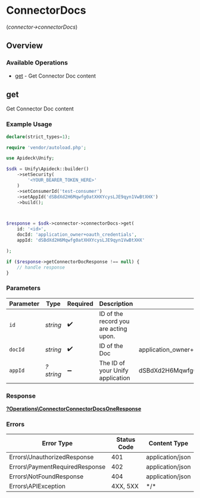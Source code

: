 # ConnectorDocs
(*connector->connectorDocs*)

## Overview

### Available Operations

* [get](#get) - Get Connector Doc content

## get

Get Connector Doc content

### Example Usage

```php
declare(strict_types=1);

require 'vendor/autoload.php';

use Apideck\Unify;

$sdk = Unify\Apideck::builder()
    ->setSecurity(
        '<YOUR_BEARER_TOKEN_HERE>'
    )
    ->setConsumerId('test-consumer')
    ->setAppId('dSBdXd2H6Mqwfg0atXHXYcysLJE9qyn1VwBtXHX')
    ->build();



$response = $sdk->connector->connectorDocs->get(
    id: '<id>',
    docId: 'application_owner+oauth_credentials',
    appId: 'dSBdXd2H6Mqwfg0atXHXYcysLJE9qyn1VwBtXHX'

);

if ($response->getConnectorDocResponse !== null) {
    // handle response
}
```

### Parameters

| Parameter                               | Type                                    | Required                                | Description                             | Example                                 |
| --------------------------------------- | --------------------------------------- | --------------------------------------- | --------------------------------------- | --------------------------------------- |
| `id`                                    | *string*                                | :heavy_check_mark:                      | ID of the record you are acting upon.   |                                         |
| `docId`                                 | *string*                                | :heavy_check_mark:                      | ID of the Doc                           | application_owner+oauth_credentials     |
| `appId`                                 | *?string*                               | :heavy_minus_sign:                      | The ID of your Unify application        | dSBdXd2H6Mqwfg0atXHXYcysLJE9qyn1VwBtXHX |

### Response

**[?Operations\ConnectorConnectorDocsOneResponse](../../Models/Operations/ConnectorConnectorDocsOneResponse.md)**

### Errors

| Error Type                     | Status Code                    | Content Type                   |
| ------------------------------ | ------------------------------ | ------------------------------ |
| Errors\UnauthorizedResponse    | 401                            | application/json               |
| Errors\PaymentRequiredResponse | 402                            | application/json               |
| Errors\NotFoundResponse        | 404                            | application/json               |
| Errors\APIException            | 4XX, 5XX                       | \*/\*                          |